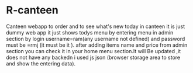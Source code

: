 # R-canteen
Canteen webapp to order and to see what's new today in canteen
it is just dummy web app it just shows todys menu by entering menu in admin section by login username=ram(any username not defined) and password must be =rmj (it must be it ).
after adding items name and price from admin section you can check it in your home menu section.It will Be updated ,it does not have any backedn i used js json (browser storage area to store and show the entering data).
